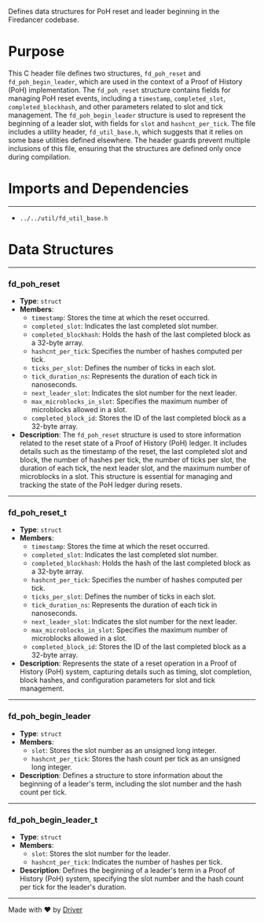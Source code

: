 <!--------------------------------------------------------------------------------->
<!-- IMPORTANT: This file is auto-generated by Driver (https://driver.ai). -------->
<!-- Manual edits may be overwritten on future commits. --------------------------->
<!--------------------------------------------------------------------------------->

Defines data structures for PoH reset and leader beginning in the Firedancer codebase.

# Purpose
This C header file defines two structures, `fd_poh_reset` and `fd_poh_begin_leader`, which are used in the context of a Proof of History (PoH) implementation. The `fd_poh_reset` structure contains fields for managing PoH reset events, including a `timestamp`, `completed_slot`, `completed_blockhash`, and other parameters related to slot and tick management. The `fd_poh_begin_leader` structure is used to represent the beginning of a leader slot, with fields for `slot` and `hashcnt_per_tick`. The file includes a utility header, `fd_util_base.h`, which suggests that it relies on some base utilities defined elsewhere. The header guards prevent multiple inclusions of this file, ensuring that the structures are defined only once during compilation.
# Imports and Dependencies

---
- `../../util/fd_util_base.h`


# Data Structures

---
### fd\_poh\_reset
- **Type**: ``struct``
- **Members**:
    - `timestamp`: Stores the time at which the reset occurred.
    - `completed_slot`: Indicates the last completed slot number.
    - `completed_blockhash`: Holds the hash of the last completed block as a 32-byte array.
    - `hashcnt_per_tick`: Specifies the number of hashes computed per tick.
    - `ticks_per_slot`: Defines the number of ticks in each slot.
    - `tick_duration_ns`: Represents the duration of each tick in nanoseconds.
    - `next_leader_slot`: Indicates the slot number for the next leader.
    - `max_microblocks_in_slot`: Specifies the maximum number of microblocks allowed in a slot.
    - `completed_block_id`: Stores the ID of the last completed block as a 32-byte array.
- **Description**: The `fd_poh_reset` structure is used to store information related to the reset state of a Proof of History (PoH) ledger. It includes details such as the timestamp of the reset, the last completed slot and block, the number of hashes per tick, the number of ticks per slot, the duration of each tick, the next leader slot, and the maximum number of microblocks in a slot. This structure is essential for managing and tracking the state of the PoH ledger during resets.


---
### fd\_poh\_reset\_t
- **Type**: ``struct``
- **Members**:
    - `timestamp`: Stores the time at which the reset occurred.
    - `completed_slot`: Indicates the last completed slot number.
    - `completed_blockhash`: Holds the hash of the last completed block as a 32-byte array.
    - `hashcnt_per_tick`: Specifies the number of hashes computed per tick.
    - `ticks_per_slot`: Defines the number of ticks in each slot.
    - `tick_duration_ns`: Represents the duration of each tick in nanoseconds.
    - `next_leader_slot`: Indicates the slot number for the next leader.
    - `max_microblocks_in_slot`: Specifies the maximum number of microblocks allowed in a slot.
    - `completed_block_id`: Stores the ID of the last completed block as a 32-byte array.
- **Description**: Represents the state of a reset operation in a Proof of History (PoH) system, capturing details such as timing, slot completion, block hashes, and configuration parameters for slot and tick management.


---
### fd\_poh\_begin\_leader
- **Type**: ``struct``
- **Members**:
    - `slot`: Stores the slot number as an unsigned long integer.
    - `hashcnt_per_tick`: Stores the hash count per tick as an unsigned long integer.
- **Description**: Defines a structure to store information about the beginning of a leader's term, including the slot number and the hash count per tick.


---
### fd\_poh\_begin\_leader\_t
- **Type**: ``struct``
- **Members**:
    - `slot`: Stores the slot number for the leader.
    - `hashcnt_per_tick`: Indicates the number of hashes per tick.
- **Description**: Defines the beginning of a leader's term in a Proof of History (PoH) system, specifying the slot number and the hash count per tick for the leader's duration.



---
Made with ❤️ by [Driver](https://www.driver.ai/)